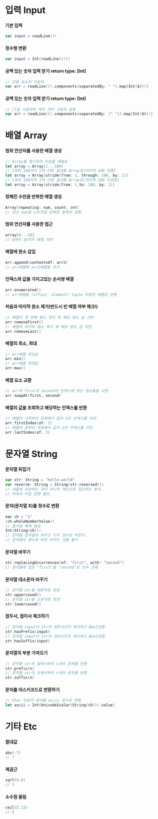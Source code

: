 입력 Input
==========

#### 기본 입력
```swift
var input = readLine()!
```
#### 정수형 변환
```swift
var input = Int(readLine()!)!
```
#### 공백 있는 숫자 입력 받기 return type: [Int]
```swift
// 단일 요소의 구분자
var arr = readLine()!.components(separatedBy: " ").map{Int($0)!} 
```
#### 공백 있는 숫자 입력 받기 return type: [Int]
```swift
// []을 사용하여 여러 개의 구분자 설정
var arr = readLine()!.components(separatedBy: [" "]).map{Int($0)!} 
```

배열 Array
==========

#### 범위 연산자를 사용한 배열 생성
```swift
// Array를 명시하여 타입을 배열로
let array = Array(1...100)
// 1부터 100까지 1씩 더한 결과를 Array로(마지막 100 포함)
let array = Array(stride(from: 1, through: 100, by: 1))
// 1부터 100까지 1씩 더한 결과를 Array로(마지막 100 미포함)
let array = Array(stride(from: 1,to: 100, by: 1))
```
#### 정해진 수만큼 반복한 배열 생성 
```swift
Array(repeating: num, count: cnt)
// 원소 num을 cnt만큼 반복한 컬렉션 반환.
```
#### 범위 연산자를 사용한 접근
```swift
array[0...10]
// 0부터 10까지 배열 리턴
```
#### 배열에 원소 삽입 
```swift
arr.append(contentsOf: arr2)
// arr배열에 arr2배열을 추가
```
#### 인덱스와 값을 가지고있는 순서쌍 배열
```swift
arr.enumerated()
// arr배열을 (offset, element) tuple 타입의 배열로 반환
```
#### 처음과 마지막 원소 제거(반드시 빈 배열 여부 체크!)
```swift
// 배열의 첫 번째 원소 제거 후 해당 원소 값 리턴
arr.removeFirst()
// 배열의 마지막 원소 제거 후 해당 원소 값 리턴
arr.removeLast()
```
#### 배열의 최소, 최대 
```swift
// arr배열 최솟값
arr.min()
// arr배열 최댓값
arr.max()
```
#### 배열 요소 교환 
```swift
// arr의 first과 second의 인덱스에 있는 원소들을 교환
arr.swapAt(first, second)
```
#### 배열의 값을 조회하고 해당하는 인덱스를 반환
```swift
// 배열의 시작부터 조회해서 값이 2인 인덱스를 리턴
arr.firstIndex(of: 2)
// 배열의 끝부터 조회해서 값이 2인 인덱스를 리턴
arr.lastIndex(of: 2)
```

문자열 String
==============

#### 문자열 뒤집기
```swift
var str: String = "hello world"
var reverse: String = String(str.reversed())
// 새롭게 리턴하는 것이 아니라 역순으로 접근하는 방식.
// 따라서 타입 변환 필요.
```
#### 문자(문자열 X)를 정수로 변환
```swift
var ch = "1"
(ch.wholeNumberValue)!
// 옵셔널 해제 필요.
Int(String(ch))!
// 문자를 문자열로 바꾸고 다시 정수로 바꾼다.
// 문자에서 정수로 바로 바꾸는 것을 불가 
```
#### 문자열 바꾸기
```swift
str.replacingOccurrences(of: "first", with: "second")
// 문자열에 있는 "first"을 "second"로 모두 교체 
```
#### 문자열 대소문자 바꾸기
```swift
// 문자열 str을 대문자로 변경
str.uppercased()
// 문자열 str을 소문자로 변경
str.lowercased()
```

#### 접두사, 접미사 체크하기
```swift
// 문자열 input이 str의 접두사인지 체크하고 Bool반환 
str.hasPrefix(input)
// 문자열 input이 str의 접미사인지 체크하고 Bool반환 
str.hasSuffix(input)
```

#### 문자열의 부분 가져오기
```swift
// 문자열 str의 앞에서부터 n개의 문자를 반환 
str.prefix(n)
// 문자열 str의 뒤에서부터 n개의 문자를 반환 
str.suffix(n)
```

#### 문자를 아스키코드로 변환하기
```swift
// Char 타입의 문자를 ascii 정수로 변환 
let ascii = Int(UnicodeScalar(String(ch))!.value)
```


기타 Etc
========

#### 절대값
```swift
abs(-7)
// 7 
```

#### 제곱근
```swift
sqrt(9.0)
// 3
```

#### 소수점 올림
```swift
ceil(5.13)
// 6
```